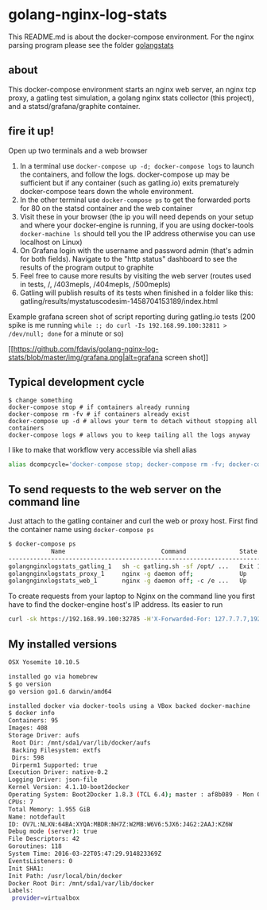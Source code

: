 # golang-nginx-log-stats

This README.md is about the docker-compose environment. For the nginx parsing program please see the folder [golangstats](golangstats)

## about

This docker-compose environment starts an nginx web server, an nginx tcp proxy,
a gatling test simulation, a golang nginx stats collector (this project), and
a statsd/grafana/graphite container.

## fire it up!

Open up two terminals and a web browser

1. In a terminal use `docker-compose up -d; docker-compose logs` to launch the containers,
and follow the logs. docker-compose up may be sufficient but if any container (such as gatling.io) exits prematurely
docker-compose tears down the whole environment.
1. In the other terminal use `docker-compose ps` to get the forwarded ports for 80 on the statsd container and the web container
1. Visit these in your browser (the ip you will need depends on your setup and where your docker-engine is running, if you are using docker-tools `docker-machine ls` should tell you the IP address otherwise you can use localhost on Linux)
1. On Grafana login with the username and password admin (that's admin for both fields). Navigate to the "http status" dashboard to see the results of the program output to graphite
1. Feel free to cause more results by visiting the web server (routes used in tests, /, /403mepls, /404mepls, /500mepls)
1. Gatling will publish results of its tests when finished in a folder like this: gatling/results/mystatuscodesim-1458704153189/index.html


Example grafana screen shot of script reporting during gatling.io tests (200 spike is me running `while :; do curl -Is 192.168.99.100:32811 > /dev/null; done` for a minute or so)

[[https://github.com/fdavis/golang-nginx-log-stats/blob/master/img/grafana.png|alt=grafana screen shot]]

## Typical development cycle

```
$ change something
docker-compose stop # if comtainers already running
docker-compose rm -fv # if containers already exist
docker-compose up -d # allows your term to detach without stopping all containers
docker-compose logs # allows you to keep tailing all the logs anyway
```

I like to make that workflow very accessible via shell alias

```bash
alias dcompcycle='docker-compose stop; docker-compose rm -fv; docker-compose up -d; docker-compose logs'
```

## To send requests to the web server on the command line

Just attach to the gatling container and curl the web or proxy host. First find the container name using `docker-compose ps`


```bash
$ docker-compose ps
            Name                           Command               State                        Ports                     
-----------------------------------------------------------------------------------------------------------------------
golangnginxlogstats_gatling_1   sh -c gatling.sh -sf /opt/ ...   Exit 1                                                 
golangnginxlogstats_proxy_1     nginx -g daemon off;             Up       443/tcp, 0.0.0.0:32785->80/tcp                
golangnginxlogstats_web_1       nginx -g daemon off; -c /e ...   Up       0.0.0.0:32783->443/tcp, 0.0.0.0:32784->80/tcp 
```

To create requests from your laptop to Nginx on the command line you first have to find the docker-engine host's IP address.
Its easier to run 

```bash
curl -sk https://192.168.99.100:32785 -H'X-Forwarded-For: 127.7.7.7,192.168.91.121'
```

## My installed versions

```bash
OSX Yosemite 10.10.5

installed go via homebrew
$ go version
go version go1.6 darwin/amd64

installed docker via docker-tools using a VBox backed docker-machine
$ docker info
Containers: 95
Images: 408
Storage Driver: aufs
 Root Dir: /mnt/sda1/var/lib/docker/aufs
 Backing Filesystem: extfs
 Dirs: 598
 Dirperm1 Supported: true
Execution Driver: native-0.2
Logging Driver: json-file
Kernel Version: 4.1.10-boot2docker
Operating System: Boot2Docker 1.8.3 (TCL 6.4); master : af8b089 - Mon Oct 12 18:56:54 UTC 2015
CPUs: 7
Total Memory: 1.955 GiB
Name: notdefault
ID: OV7L:NLXN:64BA:XYQA:MBDR:NH7Z:W2MB:W6V6:5JX6:J4G2:2AAJ:KZ6W
Debug mode (server): true
File Descriptors: 42
Goroutines: 118
System Time: 2016-03-22T05:47:29.914823369Z
EventsListeners: 0
Init SHA1: 
Init Path: /usr/local/bin/docker
Docker Root Dir: /mnt/sda1/var/lib/docker
Labels:
 provider=virtualbox
```
